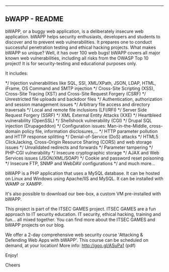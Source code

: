 
--------------
bWAPP - README
--------------

bWAPP, or a buggy web application, is a deliberately insecure web application.
bWAPP helps security enthusiasts, developers and students to discover and to prevent web vulnerabilities.
It prepares one to conduct successful penetration testing and ethical hacking projects.
What makes bWAPP so unique? Well, it has over 100 web bugs!
bWAPP covers all major known web vulnerabilities, including all risks from the OWASP Top 10 project!
It is for security-testing and educational purposes only.

It includes:

*/ Injection vulnerabilities like SQL, SSI, XML/XPath, JSON, LDAP, HTML, iFrame, OS Command and SMTP injection
*/ Cross-Site Scripting (XSS), Cross-Site Tracing (XST) and Cross-Site Request Forgery (CSRF)
*/ Unrestricted file uploads and backdoor files
*/ Authentication, authorization and session management issues
*/ Arbitrary file access and directory traversals
*/ Local and remote file inclusions (LFI/RFI)
*/ Server Side Request Forgery (SSRF)
*/ XML External Entity Attacks (XXE)
*/ Heartbleed vulnerability (OpenSSL)
*/ Shellshock vulnerability (CGI)
*/ Drupal SQL injection (Drupageddon)
*/ Configuration issues: Man-in-the-Middle, cross-domain policy file, information disclosures,...
*/ HTTP parameter pollution and HTTP response splitting
*/ Denial-of-Service (DoS) attacks
*/ HTML5 ClickJacking, Cross-Origin Resource Sharing (CORS) and web storage issues
*/ Unvalidated redirects and forwards
*/ Parameter tampering
*/ PHP-CGI vulnerability
*/ Insecure cryptographic storage
*/ AJAX and Web Services issues (JSON/XML/SOAP)
*/ Cookie and password reset poisoning
*/ Insecure FTP, SNMP and WebDAV configurations
*/ and much more...

bWAPP is a PHP application that uses a MySQL database. It can be hosted on Linux and Windows using Apache/IIS and MySQL. It can be installed with WAMP or XAMPP.

It's also possible to download our bee-box, a custom VM pre-installed with bWAPP.

This project is part of the ITSEC GAMES project. ITSEC GAMES are a fun approach to IT security education. 
IT security, ethical hacking, training and fun... all mixed together.
You can find more about the ITSEC GAMES and bWAPP projects on our blog.

We offer a 2-day comprehensive web security course 'Attacking & Defending Web Apps with bWAPP'.
This course can be scheduled on demand, at your location!
More info: http://goo.gl/ASuPa1 (pdf)

Enjoy!

Cheers

